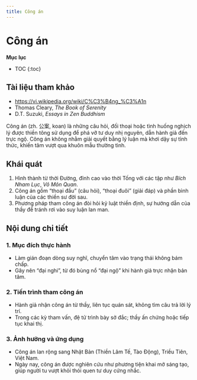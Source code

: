 ```yaml
---
title: Công án
---
```


# Công án

**Mục lục**

- TOC
{:toc}

## Tài liệu tham khảo

- <https://vi.wikipedia.org/wiki/C%C3%B4ng_%C3%A1n>
- Thomas Cleary, *The Book of Serenity*
- D.T. Suzuki, *Essays in Zen Buddhism*

Công án (zh. 公案, koan) là những câu hỏi, đối thoại hoặc tình huống nghịch lý được thiền tông sử dụng để phá vỡ tư duy nhị nguyên, dẫn hành giả đến trực ngộ. Công án không nhằm giải quyết bằng lý luận mà khơi dậy sự tỉnh thức, khiến tâm vượt qua khuôn mẫu thường tình.

## Khái quát

1. Hình thành từ thời Đường, đỉnh cao vào thời Tống với các tập như *Bích Nham Lục*, *Vô Môn Quan*.
2. Công án gồm “thoại đầu” (câu hỏi), “thoại đuôi” (giải đáp) và phần bình luận của các thiền sư đời sau.
3. Phương pháp tham công án đòi hỏi kỷ luật thiền định, sự hướng dẫn của thầy để tránh rơi vào suy luận lan man.

## Nội dung chi tiết

### 1. Mục đích thực hành
- Làm gián đoạn dòng suy nghĩ, chuyển tâm vào trạng thái không bám chấp.
- Gây nên “đại nghi”, từ đó bùng nổ “đại ngộ” khi hành giả trực nhận bản tâm.

### 2. Tiến trình tham công án
- Hành giả nhận công án từ thầy, liên tục quán sát, không tìm câu trả lời lý trí.
- Trong các kỳ tham vấn, đệ tử trình bày sở đắc; thầy ấn chứng hoặc tiếp tục khai thị.

### 3. Ảnh hưởng và ứng dụng
- Công án lan rộng sang Nhật Bản (Thiền Lâm Tế, Tào Động), Triều Tiên, Việt Nam.
- Ngày nay, công án được nghiên cứu như phương tiện khai mở sáng tạo, giúp người tu vượt khỏi thói quen tư duy cứng nhắc.
